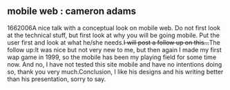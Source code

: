 <article><h2>mobile web : cameron adams</h2><time><span class="day">16</span><span class="month">6</span><span class="year">2006</span></time>A nice talk with a conceptual look on mobile web. Do not first look at the technical stuff, but first look at why you will be going mobile. Put the user first and look at what he/she needs.<strike>I will post a follow up on this...</strike>The follow up:<!--more-->It was nice but not very new to me, but then again I made my first wap game in 1999, so the mobile has been my playing field for some time now. And no, I have not tested this site mobile and have no intentions doing so, thank you very much.Conclusion, I like his designs and his writing better than his presentation, sorry to say.</article>